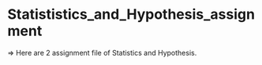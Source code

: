 # Statististics_and_Hypothesis_assignment

=> Here are 2 assignment file of Statistics and Hypothesis.
